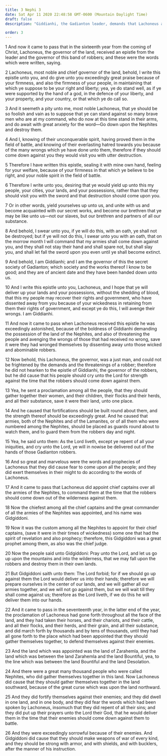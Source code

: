 ```yaml
---
title: 3 Nephi 3
date: Sat Apr 11 2020 22:48:58 GMT-0600 (Mountain Daylight Time)
draft: false
description: "Giddianhi, the Gadianton leader, demands that Lachoneus and the Nephites surrender themselves and their lands—Lachoneus appoints Gidgiddoni as chief captain of the armies—The Nephites assemble in Zarahemla and Bountiful to defend themselves. About A.D. 16–18."

order: 3
---
```

    
1 And now it came to pass that in the sixteenth year from the coming of Christ, Lachoneus, the governor of the land, received an epistle from the leader and the governor of this band of robbers; and these were the words which were written, saying.

2 Lachoneus, most noble and chief governor of the land, behold, I write this epistle unto you, and do give unto you exceedingly great praise because of your firmness, and also the firmness of your people, in maintaining that which ye suppose to be your right and liberty; yea, ye do stand well, as if ye were supported by the hand of a god, in the defence of your liberty, and your property, and your country, or that which ye do call so.

3 And it seemeth a pity unto me, most noble Lachoneus, that ye should be so foolish and vain as to suppose that ye can stand against so many brave men who are at my command, who do now at this time stand in their arms, and do await with great anxiety for the word—Go down upon the Nephites and destroy them.

4 And I, knowing of their unconquerable spirit, having proved them in the field of battle, and knowing of their everlasting hatred towards you because of the many wrongs which ye have done unto them, therefore if they should come down against you they would visit you with utter destruction.

5 Therefore I have written this epistle, sealing it with mine own hand, feeling for your welfare, because of your firmness in that which ye believe to be right, and your noble spirit in the field of battle.

6 Therefore I write unto you, desiring that ye would yield up unto this my people, your cities, your lands, and your possessions, rather than that they should visit you with the sword and that destruction should come upon you.

7 Or in other words, yield yourselves up unto us, and unite with us and become acquainted with our secret works, and become our brethren that ye may be like unto us—not our slaves, but our brethren and partners of all our substance.

8 And behold, I swear unto you, if ye will do this, with an oath, ye shall not be destroyed; but if ye will not do this, I swear unto you with an oath, that on the morrow month I will command that my armies shall come down against you, and they shall not stay their hand and shall spare not, but shall slay you, and shall let fall the sword upon you even until ye shall become extinct.

9 And behold, I am Giddianhi; and I am the governor of this the secret society of Gadianton; which society and the works thereof I know to be good; and they are of ancient date and they have been handed down unto us.

10 And I write this epistle unto you, Lachoneus, and I hope that ye will deliver up your lands and your possessions, without the shedding of blood, that this my people may recover their rights and government, who have dissented away from you because of your wickedness in retaining from them their rights of government, and except ye do this, I will avenge their wrongs. I am Giddianhi.

11 And now it came to pass when Lachoneus received this epistle he was exceedingly astonished, because of the boldness of Giddianhi demanding the possession of the land of the Nephites, and also of threatening the people and avenging the wrongs of those that had received no wrong, save it were they had wronged themselves by dissenting away unto those wicked and abominable robbers.

12 Now behold, this Lachoneus, the governor, was a just man, and could not be frightened by the demands and the threatenings of a robber; therefore he did not hearken to the epistle of Giddianhi, the governor of the robbers, but he did cause that his people should cry unto the Lord for strength against the time that the robbers should come down against them.

13 Yea, he sent a proclamation among all the people, that they should gather together their women, and their children, their flocks and their herds, and all their substance, save it were their land, unto one place.

14 And he caused that fortifications should be built round about them, and the strength thereof should be exceedingly great. And he caused that armies, both of the Nephites and of the Lamanites, or of all them who were numbered among the Nephites, should be placed as guards round about to watch them, and to guard them from the robbers day and night.

15 Yea, he said unto them: As the Lord liveth, except ye repent of all your iniquities, and cry unto the Lord, ye will in nowise be delivered out of the hands of those Gadianton robbers.

16 And so great and marvelous were the words and prophecies of Lachoneus that they did cause fear to come upon all the people; and they did exert themselves in their might to do according to the words of Lachoneus.

17 And it came to pass that Lachoneus did appoint chief captains over all the armies of the Nephites, to command them at the time that the robbers should come down out of the wilderness against them.

18 Now the chiefest among all the chief captains and the great commander of all the armies of the Nephites was appointed, and his name was Gidgiddoni.

19 Now it was the custom among all the Nephites to appoint for their chief captains, (save it were in their times of wickedness) some one that had the spirit of revelation and also prophecy; therefore, this Gidgiddoni was a great prophet among them, as also was the chief judge.

20 Now the people said unto Gidgiddoni: Pray unto the Lord, and let us go up upon the mountains and into the wilderness, that we may fall upon the robbers and destroy them in their own lands.

21 But Gidgiddoni saith unto them: The Lord forbid; for if we should go up against them the Lord would deliver us into their hands; therefore we will prepare ourselves in the center of our lands, and we will gather all our armies together, and we will not go against them, but we will wait till they shall come against us; therefore as the Lord liveth, if we do this he will deliver them into our hands.

22 And it came to pass in the seventeenth year, in the latter end of the year, the proclamation of Lachoneus had gone forth throughout all the face of the land, and they had taken their horses, and their chariots, and their cattle, and all their flocks, and their herds, and their grain, and all their substance, and did march forth by thousands and by tens of thousands, until they had all gone forth to the place which had been appointed that they should gather themselves together, to defend themselves against their enemies.

23 And the land which was appointed was the land of Zarahemla, and the land which was between the land Zarahemla and the land Bountiful, yea, to the line which was between the land Bountiful and the land Desolation.

24 And there were a great many thousand people who were called Nephites, who did gather themselves together in this land. Now Lachoneus did cause that they should gather themselves together in the land southward, because of the great curse which was upon the land northward.

25 And they did fortify themselves against their enemies; and they did dwell in one land, and in one body, and they did fear the words which had been spoken by Lachoneus, insomuch that they did repent of all their sins; and they did put up their prayers unto the Lord their God, that he would deliver them in the time that their enemies should come down against them to battle.

26 And they were exceedingly sorrowful because of their enemies. And Gidgiddoni did cause that they should make weapons of war of every kind, and they should be strong with armor, and with shields, and with bucklers, after the manner of his instruction.
